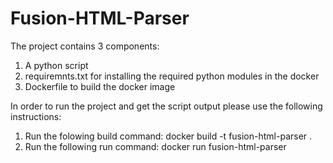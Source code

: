 # Fusion-HTML-Parser

The project contains 3 components:
1. A python script
2. requiremnts.txt for installing the required python modules in the docker
3. Dockerfile to build the docker image

In order to run the project and get the script output please use the following instructions:
1. Run the folowing build command: docker build -t fusion-html-parser .
2. Run the following run command: docker run fusion-html-parser
